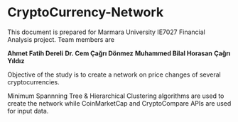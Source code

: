 # CryptoCurrency-Network

This document is prepared for Marmara University IE7027 Financial Analysis project. Team members are 

**Ahmet Fatih Dereli**
**Dr. Cem Çağrı Dönmez**
**Muhammed Bilal Horasan**
**Çağrı Yıldız**

Objective of the study is to create a network on price changes of several cryptocurrencies.

Minimum Spannning Tree & Hierarchical Clustering algorithms are used to create the network while  CoinMarketCap and CryptoCompare APIs are used for input data.

